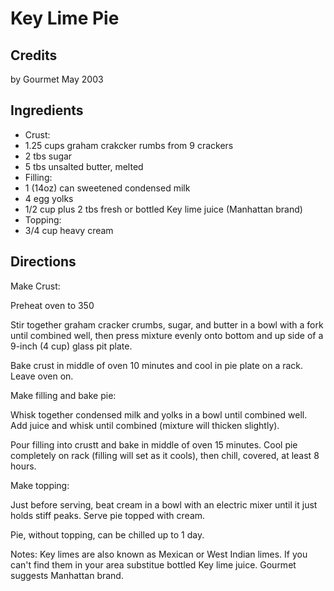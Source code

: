 # Key Lime Pie 

<!-- BEGIN content -->

## Credits

by Gourmet May 2003

## Ingredients

- Crust:
- 1.25 cups graham crakcker rumbs from 9 crackers
- 2 tbs sugar
- 5 tbs unsalted butter, melted
- Filling:
- 1 (14oz) can sweetened condensed milk
- 4 egg yolks
- 1/2 cup plus 2 tbs fresh or bottled Key lime juice (Manhattan brand)
- Topping:
- 3/4 cup heavy cream

## Directions

Make Crust:  
 Preheat oven to 350  
  
 Stir together graham cracker crumbs, sugar, and butter in a bowl with a fork until combined well, then press mixture evenly onto bottom and up side of a 9-inch (4 cup) glass pit plate.  
  
 Bake crust in middle of oven 10 minutes and cool in pie plate on a rack. Leave oven on.  
  
 Make filling and bake pie:  
 Whisk together condensed milk and yolks in a bowl until combined well. Add juice and whisk until combined (mixture will thicken slightly).  
  
 Pour filling into crustt and bake in middle of oven 15 minutes. Cool pie completely on rack (filling will set as it cools), then chill, covered, at least 8 hours.  
  
 Make topping:  
 Just before serving, beat cream in a bowl with an electric mixer until it just holds stiff peaks. Serve pie topped with cream.  
  
 Pie, without topping, can be chilled up to 1 day.

Notes: Key limes are also known as Mexican or West Indian limes. If you can't find them in your area substitue bottled Key lime juice. Gourmet suggests Manhattan brand.

<!-- END content -->


